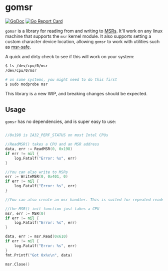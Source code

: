 # gomsr

[![GoDoc](https://godoc.org/github.com/fearful-symmetry/gomsr?status.svg)](https://godoc.org/github.com/fearful-symmetry/gomsr)
[![Go Report Card](https://goreportcard.com/badge/github.com/fearful-symmetry/gomsr)](https://goreportcard.com/report/github.com/fearful-symmetry/gomsr)

`gomsr` is a library for reading from and writing to [MSRs](https://en.wikipedia.org/wiki/Model-specific_register). It'll work on any linux machine that supports the `msr` kernel module. It also supports setting a custom character device location, allowing `gomsr` to work with utilities such as [msr-safe](https://github.com/llnl/msr-safe).

A quick and dirty check to see if this will work on your system:

```bash
$ ls /dev/cpu/0/msr
/dev/cpu/0/msr

# on some systems, you might need to do this first
$ sudo modprobe msr
```

This library is a new WIP, and breaking changes should be expected.


## Usage

`gomsr` has no dependencies, and is super easy to use:

```go

//0x198 is IA32_PERF_STATUS on most Intel CPUs

//ReadMSR() takes a CPU and an MSR address
data, err := ReadMSR(0, 0x198)
if err != nil {
	log.Fatalf("Error: %s", err)
}

//You can also write to MSRs
err := WriteMSR(0, 0x401, 0)
if err != nil {
	log.Fatalf("Error: %s", err)
}

//You can also create an msr handler. This is suited for repeated reads/writes

//the MSR() init function just takes a CPU
msr, err := MSR(0)
if err != nil {
	log.Fatalf("Error: %s", err)
}

data, err := msr.Read(0x610)
if err != nil {
	log.Fatalf("Error: %s", err)
}
fmt.Printf("Got 0x%x\n", data)

msr.Close()
```